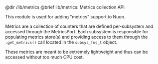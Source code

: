 @dir /lib/metrics
@brief lib/metrics: Metrics collection API

This module is used for adding "metrics" support to Nuon.

Metrics are a collection of counters that are defined per-subsystem and
accessed through the MetricsPort. Each subsystem is responsible for populating
metrics store(s) and providing access to them through the `.get_metrics()`
call located in the `subsys_fns_t` object.

These metrics are meant to be extremely lightweight and thus can be accessed
without too much CPU cost.
